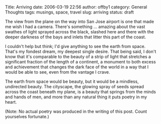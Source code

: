 Title: Arriving
date: 2006-03-19 22:56
author: offby1
category: General Thoughts
tags: musings, space, travel
slug: arriving
status: draft

The view from the plane on the way into San Jose airport is one that made me wish I had a camera. There\'s something \... amazing about the vast swathes of light sprayed across the black, slashed here and there with the deeper darkness of the bays and inlets that litter this part of the coast.

I couldn\'t help but think; I\'d give anything to see the earth from space. That\'s my fondest dream, my deepest single desire. That being said, I don\'t know that it\'s comparable to the beauty of a strip of light that stretches a significant fraction of the length of a continent, a monument to both excess and achievement that changes the dark face of the world in a way that I would be able to see, even from the vantage I crave.

The earth from space would be beauty, but it would be a mindless, undirected beauty. The cityscape, the glowing spray of seeds spread across the coast beneath my plane, is a beauty that springs from the minds and hands of men, and more than any natural thing it puts poetry in my heart.

(Note: No actual poetry was produced in the writing of this post. Count yourselves fortunate.)

